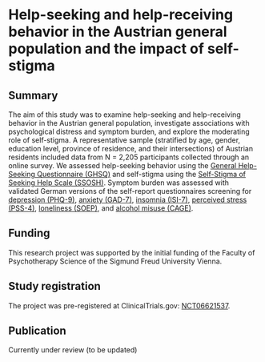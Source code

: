 # Help-seeking and help-receiving  behavior in the Austrian general population and the impact of self-stigma

## Summary
The aim of this study was to examine help-seeking and help-receiving behavior in the Austrian general population, investigate associations with psychological distress and symptom burden, and explore the moderating role of self-stigma. A representative sample (stratified by age, gender, education level, province of residence, and their intersections) of Austrian residents included data from N = 2,205 participants collected through an online survey.
We assessed help-seeking behavior using the [General Help-Seeking Questionnaire (GHSQ)](https://psycnet.apa.org/record/2005-05989-002) and self-stigma using the [Self-Stigma of Seeking Help Scale (SSOSH)](https://doi.org/10.1037/0022-0167.53.3.325). Symptom burden was assessed with validated German versions of the self-report questionnaires screening for [depression (PHQ-9)](https://doi.org/10.1046/j.1525-1497.2001.016009606.x), [anxiety (GAD-7)](https://doi.org/10.1001/archinte.166.10.1092), [insomnia (ISI-7)](https://doi.org/10.1093/sleep/34.5.601), [perceived stress (PSS-4)](https://psycnet.apa.org/record/1988-98838-002), [loneliness (SOEP)](https://doi.org/10.1371/journal.pone.0279701), and [alcohol misuse (CAGE)](https://doi.org/10.25011/cim.v30i1.447).

## Funding
This research project was supported by the initial funding of the Faculty of Psychotherapy Science of the Sigmund Freud University Vienna.

## Study registration
The project was pre-registered at ClinicalTrials.gov: [NCT06621537](https://clinicaltrials.gov/study/NCT06621537).

## Publication
Currently under review (to be updated)

